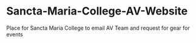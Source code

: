 # Sancta-Maria-College-AV-Website
 Place for Sancta Maria College to email AV Team and request for gear for events
